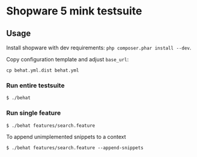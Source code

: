 # Shopware 5 mink testsuite

## Usage
Install shopware with dev requirements: `php composer.phar install --dev`.

Copy configuration template and adjust `base_url`:

```
cp behat.yml.dist behat.yml
```

### Run entire testsuite
```
$ ./behat
```

### Run single feature
```
$ ./behat features/search.feature
```

To append unimplemented snippets to a context
```
$ ./behat features/search.feature --append-snippets
```
